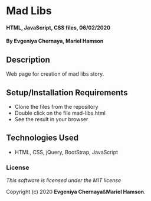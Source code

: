 # Mad Libs

#### HTML, JavaScript, CSS files, 06/02/2020

#### By Evgeniya Chernaya, Mariel Hamson

## Description

Web page for creation of mad libs story.

## Setup/Installation Requirements

* Clone the files from the repository
* Double click on the file mad-libs.html
* See the result in your browser

## Technologies Used

* HTML, CSS, jQuery, BootStrap, JavaScript 

### License

_This software is licensed under the MIT license_

Copyright (c) 2020 **Evgeniya Chernaya**&**Mariel Hamson**.